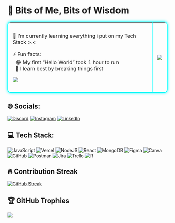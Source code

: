# 🌌 Bits of Me, Bits of Wisdom

<table style="border: 2px solid cyan; border-radius:10px; box-shadow: 0 0 10px cyan;">
<tr>
<td style="border-right: 2px solid cyan; padding:15px;">


🌱 I’m currently learning everything i put on my Tech Stack >.<  <br>

⚡ Fun facts: <br>
&nbsp;&nbsp;😂 My first “Hello World” took 1 hour to run <br>
&nbsp;&nbsp;🔧 I learn best by breaking things first <br>

[![](https://visitcount.itsvg.in/api?id=avah-vl&icon=2&color=1)](https://visitcount.itsvg.in)

</td>
<td style="padding:15px;">

![](https://quotes-github-readme.vercel.app/api?type=horizontal&theme=tokyonight)

</td>
</tr>
</table>






## 🌐 Socials:
[![Discord](https://img.shields.io/badge/Discord-%237289DA.svg?logo=discord&logoColor=white)](https://discord.gg/https://discord.gg/h9cNJjxQ) [![Instagram](https://img.shields.io/badge/Instagram-%23E4405F.svg?logo=Instagram&logoColor=white)](https://instagram.com/eyel.vl) [![LinkedIn](https://img.shields.io/badge/LinkedIn-%230077B5.svg?logo=linkedin&logoColor=white)](https://linkedin.com/in/avah-levantino) 

## 💻 Tech Stack:
![JavaScript](https://img.shields.io/badge/javascript-%23323330.svg?style=for-the-badge&logo=javascript&logoColor=%23F7DF1E) ![Vercel](https://img.shields.io/badge/vercel-%23000000.svg?style=for-the-badge&logo=vercel&logoColor=white) ![NodeJS](https://img.shields.io/badge/node.js-6DA55F?style=for-the-badge&logo=node.js&logoColor=white) ![React](https://img.shields.io/badge/react-%2320232a.svg?style=for-the-badge&logo=react&logoColor=%2361DAFB) ![MongoDB](https://img.shields.io/badge/MongoDB-%234ea94b.svg?style=for-the-badge&logo=mongodb&logoColor=white) ![Figma](https://img.shields.io/badge/figma-%23F24E1E.svg?style=for-the-badge&logo=figma&logoColor=white) ![Canva](https://img.shields.io/badge/Canva-%2300C4CC.svg?style=for-the-badge&logo=Canva&logoColor=white) ![GitHub](https://img.shields.io/badge/github-%23121011.svg?style=for-the-badge&logo=github&logoColor=white) ![Postman](https://img.shields.io/badge/Postman-FF6C37?style=for-the-badge&logo=postman&logoColor=white) ![Jira](https://img.shields.io/badge/jira-%230A0FFF.svg?style=for-the-badge&logo=jira&logoColor=white) ![Trello](https://img.shields.io/badge/Trello-%23026AA7.svg?style=for-the-badge&logo=Trello&logoColor=white) ![R](https://img.shields.io/badge/r-%23276DC3.svg?style=for-the-badge&logo=r&logoColor=white)


## 🔥 Contribution Streak

[![GitHub Streak](https://github-readme-streak-stats.herokuapp.com?user=avah-vl&theme=radical&hide_border=false&background=00000000&stroke=9400D3&ring=8A2BE2&fire=DA70D6&currStreakLabel=BA55D3&sideLabels=9932CC)](https://git.io/streak-stats) 



## 🏆 GitHub Trophies
<img src="https://github-profile-trophy.vercel.app/?username=avah-vl&theme=radical&no-frame=true&no-bg=true&margin-w=20&margin-h=15&row=2&column=4&title=Commits,Repositories,Stars,Followers,PullRequest,Issues,Contributions,Reviews&colors=9400D3,8A2BE2,DA70D6,9932CC,BA55D3" />












<!-- Proudly created with GPRM ( https://gprm.itsvg.in ) -->

<!-- Proudly created with GPRM ( https://gprm.itsvg.in ) -->
